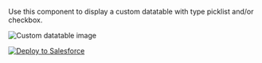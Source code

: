 Use this component to display a custom datatable with type picklist and/or checkbox.


![Custom datatable image](https://github.com/Nimacloud/LWCResources/blob/custom-lightning-datatable/custom-lightning-datatable/exampleDatatable.png)


<a href="https://githubsfdeploy.herokuapp.com?owner=Nimacloud&repo=LWCResources&ref=custom-lightning-datatable" rel="nofollow">
  <img alt="Deploy to Salesforce" src="https://raw.githubusercontent.com/afawcett/githubsfdeploy/master/deploy.png" style="max-width:100%;">
</a>
